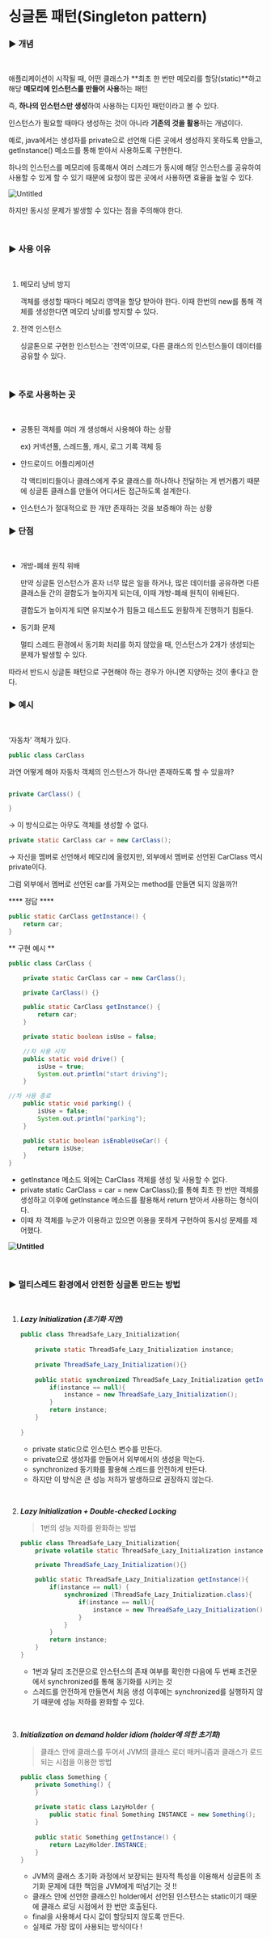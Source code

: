 # 싱글톤 패턴(Singleton pattern)

### ▶️ 개념

<br>

애플리케이션이 시작될 때, 어떤 클래스가 **최초 한 번만 메모리를 할당(static)**하고 해당 **메모리에 인스턴스를 만들어 사용**하는 패턴

즉, **하나의 인스턴스만 생성**하여 사용하는 디자인 패턴이라고 볼 수 있다.

인스턴스가 필요할 때마다 생성하는 것이 아니라 **기존의 것을 활용**하는 개념이다.

예로, java에서는 생성자를 private으로 선언해 다른 곳에서 생성하지 못하도록 만들고, getInstance() 메소드를 통해 받아서 사용하도록 구현한다.

하나의 인스턴스를 메모리에 등록해서 여러 스레드가 동시에 해당 인스턴스를 공유하여 사용할 수 있게 할 수 있기 때문에 요청이 많은 곳에서 사용하면 효율을 높일 수 있다. 

![Untitled](https://user-images.githubusercontent.com/61955796/170219294-d6910e15-d8f1-4119-aa64-c8c9424af523.png)

하지만 동시성 문제가 발생할 수 있다는 점을 주의해야 한다.

<br>

### ▶️ 사용 이유

<br>

1. 메모리 낭비 방지
    
    객체를 생성할 때마다 메모리 영역을 할당 받아야 한다. 이때 한번의 new를 통해 객체를 생성한다면 메모리 낭비를 방지할 수 있다.
    
2. 전역 인스턴스
    
    싱글톤으로 구현한 인스턴스는 '전역'이므로, 다른 클래스의 인스턴스들이 데이터를 공유할 수 있다.
    
<br>

### ▶️ 주로 사용하는 곳

<br>

- 공통된 객체를 여러 개 생성해서 사용해야 하는 상황
    
    ex) 커넥션풀, 스레드풀, 캐시, 로그 기록 객체 등
    
- 안드로이드 어플리케이션
    
    각 액티비티들이나 클래스에게 주요 클래스를 하나하나 전달하는 게 번거롭기 때문에 싱글톤 클래스를 만들어 어디서든 접근하도록 설계한다. 
    
- 인스턴스가 절대적으로 한 개만 존재하는 것을 보증해야 하는 상황

### ▶️ 단점

<br>

- 개방-폐쇄 원칙 위배
    
    만약 싱글톤 인스턴스가 혼자 너무 많은 일을 하거나, 많은 데이터를 공유하면 다른 클래스들 간의 결합도가 높아지게 되는데, 이때 개방-폐쇄 원칙이 위배된다.
    
    결합도가 높아지게 되면 유지보수가 힘들고 테스트도 원활하게 진행하기 힘들다.
    
- 동기화 문제
    
    멀티 스레드 환경에서 동기화 처리를 하지 않았을 때, 인스턴스가 2개가 생성되는 문제가 발생할 수 있다.
    

따라서 반드시 싱글톤 패턴으로 구현해야 하는 경우가 아니면 지양하는 것이 좋다고 한다. 

### ▶️ 예시

<br>

‘자동차’ 객체가 있다.

```java
public class CarClass
```

과연 어떻게 해야 자동차 객체의 인스턴스가 하나만 존재하도록 할 수 있을까?

```java

private CarClass() {

}
```

→ 이 방식으로는 아무도 객체를 생성할 수 없다.

```java
private static CarClass car = new CarClass();
```

→ 자신을 멤버로 선언해서 메모리에 올렸지만, 외부에서 멤버로 선언된 CarClass 역시 private이다.

그럼 외부에서 멤버로 선언된 car를 가져오는 method를 만들면 되지 않을까?!

**** 정답 ****

```java
public static CarClass getInstance() {
	return car;
}
```

** 구현 예시 **

```java
public class CarClass {

	private static CarClass car = new CarClass();

	private CarClass() {}

	public static CarClass getInstance() {
		return car;
	}

	private static boolean isUse = false;

	//차 사용 시작
	public static void drive() {
		isUse = true;
		System.out.println("start driving");
	}

//차 사용 종료
	public static void parking() {
		isUse = false;
		System.out.println("parking");
	}

	public static boolean isEnableUseCar() {
		return isUse;
	}
}
```

- getInstance 메소드 외에는 CarClass 객체를 생성 및 사용할 수 없다.
- private static CarClass = car = new CarClass();를 통해 최초 한 번만 객체를 생성하고 이후에 getInstance 메소드를 활용해서 return 받아서 사용하는 형식이다.
- 이때 차 객체를 누군가 이용하고 있으면 이용을 못하게 구현하여 동시성 문제를 제어했다.

**![Untitled](https://s3-us-west-2.amazonaws.com/secure.notion-static.com/ee1a0ebd-fde2-4ef2-a651-da7c4ad1bd5b/Untitled.png)**

<br>

### ▶️ 멀티스레드 환경에서 안전한 싱글톤 만드는 방법

<br>

1. ***Lazy Initialization (초기화 지연)***
    
    ```java
    public class ThreadSafe_Lazy_Initialization{
     
        private static ThreadSafe_Lazy_Initialization instance;
     
        private ThreadSafe_Lazy_Initialization(){}
         
        public static synchronized ThreadSafe_Lazy_Initialization getInstance(){
            if(instance == null){
                instance = new ThreadSafe_Lazy_Initialization();
            }
            return instance;
        }
     
    }
    ```
    
    - private static으로 인스턴스 변수를 만든다.
    - private으로 생성자를 만들어서 외부에서의 생성을 막는다.
    - synchronized 동기화를 활용해 스레드를 안전하게 만든다.
    - 하지만 이 방식은 큰 성능 저하가 발생하므로 권장하지 않는다.

<br>

2. ***Lazy Initialization + Double-checked Locking***
    
    > 1번의 성능 저하를 완화하는 방법
    > 
    
    ```java
    public class ThreadSafe_Lazy_Initialization{
        private volatile static ThreadSafe_Lazy_Initialization instance;
    
        private ThreadSafe_Lazy_Initialization(){}
    
        public static ThreadSafe_Lazy_Initialization getInstance(){
        	if(instance == null) {
            	synchronized (ThreadSafe_Lazy_Initialization.class){
                    if(instance == null){
                        instance = new ThreadSafe_Lazy_Initialization();
                    }
                }
            }
            return instance;
        }
    }
    ```
    
    - 1번과 달리 조건문으로 인스턴스의 존재 여부를 확인한 다음에 두 번째 조건문에서 synchronized를 통해 동기화를 시키는 것
    - 스레드를 안전하게 만들면서 처음 생성 이후에는 synchronized를 실행하지 않기 때문에 성능 저하를 완화할 수 있다.

<br>

3. ***Initialization on demand holder idiom (holder에 의한 초기화)***
    
    > 클래스 안에 클래스를 두어서 JVM의 클래스 로더 매커니즘과 클래스가 로드되는 시점을 이용한 방법
    > 
    
    ```java
    public class Something {
        private Something() {
        }
     
        private static class LazyHolder {
            public static final Something INSTANCE = new Something();
        }
     
        public static Something getInstance() {
            return LazyHolder.INSTANCE;
        }
    }
    ```
    
    - JVM의 클래스 초기화 과정에서 보장되는 원자적 특성을 이용해서 싱글톤의 초기화 문제에 대한 책임을 JVM에게 떠넘기는 것 !!
    - 클래스 안에 선언한 클래스인 holder에서 선언된 인스턴스는 static이기 때문에 클래스 로딩 시점에서 한 번만 호출된다.
    - final을 사용해서 다시 값이 할당되지 않도록 만든다.
    - 실제로 가장 많이 사용되는 방식이다 !
